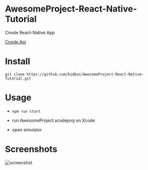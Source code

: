 # AwesomeProject-React-Native-Tutorial

Cnode React-Native App

[Cnode Api](https://cnodejs.org/api)

# Install

  ```git clone https://github.com/kidbai/AwesomeProject-React-Native-Tutorial.git```

# Usage

  - ``` npm run start ```

  - run AwesomeProject.xcodeproj on Xcode

  - open simulator

# Screenshots

![screenshot](https://github.com/kidbai/AwesomeProject-React-Native-Tutorial/raw/master/img/cnode.gif)
